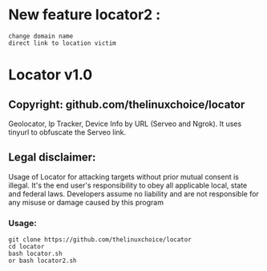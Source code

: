 # New feature locator2 : 
```
change domain name 
direct link to location victim
```
# Locator v1.0
## Copyright: github.com/thelinuxchoice/locator

Geolocator, Ip Tracker, Device Info by URL (Serveo and Ngrok).
It uses tinyurl to obfuscate the Serveo link.

## Legal disclaimer:

Usage of Locator for attacking targets without prior mutual consent is illegal. It's the end user's responsibility to obey all applicable local, state and federal laws. Developers assume no liability and are not responsible for any misuse or damage caused by this program 

### Usage:
```
git clone https://github.com/thelinuxchoice/locator
cd locator
bash locator.sh
or bash locator2.sh
```

